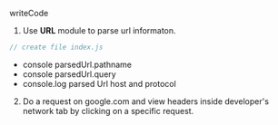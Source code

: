 writeCode

1. Use **URL** module to parse url informaton.

```js
// create file index.js

```
- console parsedUrl.pathname
- console parsedUrl.query
- console.log parsed Url host and protocol

2. Do a request on google.com and view headers inside developer's network tab by clicking on a specific request.
